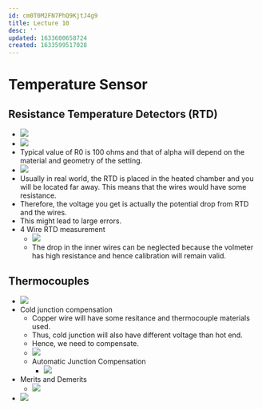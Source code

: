 ```yaml
---
id: cm0T0M2FN7PhQ9KjtJ4g9
title: Lecture 10
desc: ''
updated: 1633600658724
created: 1633599517028
---
```


# Temperature Sensor

## Resistance Temperature Detectors (RTD)
* ![](/assets/images/2021-10-07-15-11-54.png)
* ![](/assets/images/2021-10-07-15-17-18.png)
* Typical value of R0 is 100 ohms and that of alpha will depend on the material and geometry of the setting.
* ![](/assets/images/2021-10-07-15-18-13.png)
* Usually in real world, the RTD is placed in the heated chamber and you will be located far away. This means that the wires would have some resistance.
* Therefore, the voltage you get is actually the potential drop from RTD and the wires.
* This might lead to large errors.
* 4 Wire RTD measurement
    * ![](/assets/images/2021-10-07-15-20-41.png)
    * The drop in the inner wires can be neglected because the volmeter has high resistance and hence calibration will remain valid.

## Thermocouples
* ![](/assets/images/2021-10-07-15-23-07.png)
* Cold junction compensation
    * Copper wire will have some resitance and thermocouple materials used.
    * Thus, cold junction will also have different voltage than hot end.
    * Hence, we need to compensate.
    * ![](/assets/images/2021-10-07-15-28-56.png)
    * Automatic Junction Compensation
        * ![](/assets/images/2021-10-07-15-31-44.png)
* Merits and Demerits
    * ![](/assets/images/2021-10-07-15-25-34.png)
* ![](/assets/images/2021-10-07-15-26-41.png) 
